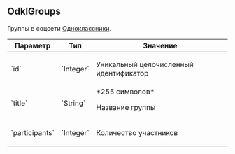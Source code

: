 
## OdklGroups

Группы в соцсети [Одноклассники](http://odnoklassniki.ru/).

<table>
    <thead>
        <tr><th>Параметр</th><th>Тип</th><th>Значение</th></tr>
    </thead>
    <tbody>
        <tr>
            <td>`id`</td>
            <td>`Integer`</td>
            <td><p>Уникальный целочисленный идентификатор</p></td>
        </tr><tr>
            <td>`title`</td>
            <td>`String`</td>
            <td>*255 символов*
<p>Название группы</p></td>
        </tr><tr>
            <td>`participants`</td>
            <td>`Integer`</td>
            <td><p>Количество участников</p></td>
        </tr>
    </tbody>
</table>